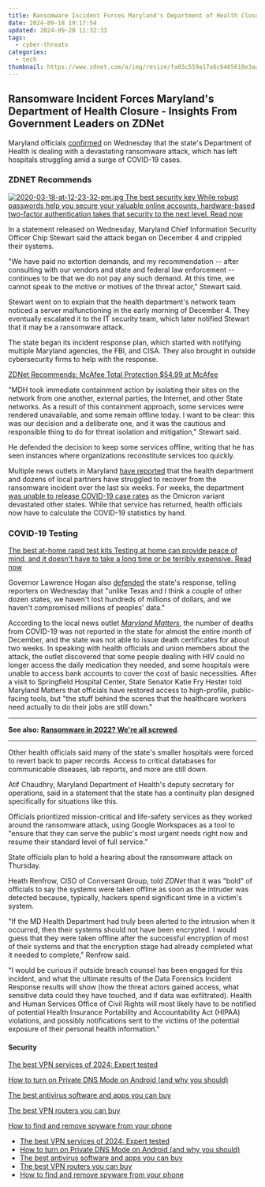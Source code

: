 ```yaml
---
title: Ransomware Incident Forces Maryland's Department of Health Closure - Insights From Government Leaders on ZDNet
date: 2024-09-18 19:17:54
updated: 2024-09-20 11:32:33
tags:
  - cyber-threats
categories:
  - tech
thumbnail: https://www.zdnet.com/a/img/resize/fa03c559a17a6c6485618e3aac6f3ceeccdeeafb/2020/10/29/4b8d4184-71c6-42f7-85c6-d9102a280e02/computerusermedicalistock-1135411117a.jpg?width=278&height=156&fit=crop&auto=webp
---
```


## Ransomware Incident Forces Maryland's Department of Health Closure - Insights From Government Leaders on ZDNet

Maryland officials [confirmed](https://htv-prod-media.s3.amazonaws.com/files/mdh-and-doit-statements-on-network-security-incident-jan-12-2022-1642006890.pdf) on Wednesday that the state's Department of Health is dealing with a devastating ransomware attack, which has left hospitals struggling amid a surge of COVID-19 cases. 

### **ZDNET** Recommends

[![2020-03-18-at-12-23-32-pm.jpg](https://www.zdnet.com/a/img/resize/3c34ebf72342b1f0704550e1e2edf445f0628572/2020/03/18/7c2e2258-7566-4e66-9059-a1a8aedf00b4/2020-03-18-at-12-23-32-pm.jpg?auto=webp&fit=crop&frame=1&height=238.5&width=459) The best security key While robust passwords help you secure your valuable online accounts, hardware-based two-factor authentication takes that security to the next level.  Read now](https://www.zdnet.com/article/best-security-key/)

In a statement released on Wednesday, Maryland Chief Information Security Officer Chip Stewart said the attack began on December 4 and crippled their systems. 

"We have paid no extortion demands, and my recommendation -- after consulting with our vendors and state and federal law enforcement -- continues to be that we do not pay any such demand. At this time, we cannot speak to the motive or motives of the threat actor," Stewart said. 

Stewart went on to explain that the health department's network team noticed a server malfunctioning in the early morning of December 4\. They eventually escalated it to the IT security team, which later notified Stewart that it may be a ransomware attack. 

The state began its incident response plan, which started with notifying multiple Maryland agencies, the FBI, and CISA. They also brought in outside cybersecurity firms to help with the response. 

[ZDNet Recommends: McAfee Total Protection $54.99 at McAfee](https://www.dpbolvw.net/click-9041660-13894173-1676563788000?sid=zd-%5F%5FCOM%5FCLICK%5FID%5F%5F-dtp)

"MDH took immediate containment action by isolating their sites on the network from one another, external parties, the Internet, and other State networks. As a result of this containment approach, some services were rendered unavailable, and some remain offline today. I want to be clear: this was our decision and a deliberate one, and it was the cautious and responsible thing to do for threat isolation and mitigation," Stewart said. 

He defended the decision to keep some services offline, writing that he has seen instances where organizations reconstitute services too quickly. 

Multiple news outlets in Maryland [have reported](https://www.marylandmatters.org/2022/01/12/a-month-after-cyberattack-health-officers-and-lawmakers-detail-continued-outages/) that the health department and dozens of local partners have struggled to recover from the ransomware incident over the last six weeks. For weeks, the department [was unable to release COVID-19 case rates](https://www.washingtonpost.com/dc-md-va/2021/12/13/maryland-health-department-second-week-after-cyberattack/) as the Omicron variant devastated other states. While that service has returned, health officials now have to calculate the COVID-19 statistics by hand.

### COVID-19 Testing

[The best at-home rapid test kits Testing at home can provide peace of mind, and it doesn't have to take a long time or be terribly expensive.  Read now](https://www.zdnet.com/article/covid-testing-the-best-at-home-rapid-test-kits/)

Governor Lawrence Hogan also [defended](https://www.marylandmatters.org/2022/01/12/attack-on-health-dept-computers-was-ransomware-hogan-and-cyber-czar-acknowledge/) the state's response, telling reporters on Wednesday that "unlike Texas and I think a couple of other dozen states, we haven't lost hundreds of millions of dollars, and we haven't compromised millions of peoples' data." 

According to the local news outlet [_Maryland Matters_](https://www.marylandmatters.org/2022/01/12/attack-on-health-dept-computers-was-ransomware-hogan-and-cyber-czar-acknowledge/), the number of deaths from COVID-19 was not reported in the state for almost the entire month of December, and the state was not able to issue death certificates for about two weeks. In speaking with health officials and union members about the attack, the outlet discovered that some people dealing with HIV could no longer access the daily medication they needed, and some hospitals were unable to access bank accounts to cover the cost of basic necessities. After a visit to Springfield Hospital Center, State Senator Katie Fry Hester told Maryland Matters that officials have restored access to high-profile, public-facing tools, but "the stuff behind the scenes that the healthcare workers need actually to do their jobs are still down." 

---

**See also:** [**Ransomware in 2022? We're all screwed**](https://www.zdnet.com/article/ransomware-in-2022-were-all-screwed/).

---

Other health officials said many of the state's smaller hospitals were forced to revert back to paper records. Access to critical databases for communicable diseases, lab reports, and more are still down. 

Atif Chaudhry, Maryland Department of Health's deputy secretary for operations, said in a statement that the state has a continuity plan designed specifically for situations like this. 

Officials prioritized mission-critical and life-safety services as they worked around the ransomware attack, using Google Workspaces as a tool to "ensure that they can serve the public's most urgent needs right now and resume their standard level of full service."

State officials plan to hold a hearing about the ransomware attack on Thursday. 

Heath Renfrow, CISO of Conversant Group, told _ZDNet_ that it was "bold" of officials to say the systems were taken offline as soon as the intruder was detected because, typically, hackers spend significant time in a victim's system. 

"If the MD Health Department had truly been alerted to the intrusion when it occurred, then their systems should not have been encrypted. I would guess that they were taken offline after the successful encryption of most of their systems and that the encryption stage had already completed what it needed to complete," Renfrow said. 

"I would be curious if outside breach counsel has been engaged for this incident, and what the ultimate results of the Data Forensics Incident Response results will show (how the threat actors gained access, what sensitive data could they have touched, and if data was exfiltrated). Health and Human Services Office of Civil Rights will most likely have to be notified of potential Health Insurance Portability and Accountability Act (HIPAA) violations, and possibly notifications sent to the victims of the potential exposure of their personal health information."

#### Security

[The best VPN services of 2024: Expert tested](https://www.zdnet.com/article/best-vpn/ "The best VPN services of 2024: Expert tested")

[How to turn on Private DNS Mode on Android (and why you should)](https://www.zdnet.com/article/how-to-turn-on-private-dns-mode-on-android-and-why-you-should/ "How to turn on Private DNS Mode on Android (and why you should)")

[The best antivirus software and apps you can buy](https://www.zdnet.com/article/best-antivirus/ "The best antivirus software and apps you can buy")

[The best VPN routers you can buy](https://www.zdnet.com/article/best-vpn-router/ "The best VPN routers you can buy")

[How to find and remove spyware from your phone](https://www.zdnet.com/article/how-to-find-and-remove-spyware-from-your-phone/ "How to find and remove spyware from your phone")

* [The best VPN services of 2024: Expert tested](https://www.zdnet.com/article/best-vpn/ "The best VPN services of 2024: Expert tested")
* [How to turn on Private DNS Mode on Android (and why you should)](https://www.zdnet.com/article/how-to-turn-on-private-dns-mode-on-android-and-why-you-should/ "How to turn on Private DNS Mode on Android (and why you should)")
* [The best antivirus software and apps you can buy](https://www.zdnet.com/article/best-antivirus/ "The best antivirus software and apps you can buy")
* [The best VPN routers you can buy](https://www.zdnet.com/article/best-vpn-router/ "The best VPN routers you can buy")
* [How to find and remove spyware from your phone](https://www.zdnet.com/article/how-to-find-and-remove-spyware-from-your-phone/ "How to find and remove spyware from your phone")

<ins class="adsbygoogle"
     style="display:block"
     data-ad-format="autorelaxed"
     data-ad-client="ca-pub-7571918770474297"
     data-ad-slot="1223367746"></ins>



<ins class="adsbygoogle"
     style="display:block"
     data-ad-client="ca-pub-7571918770474297"
     data-ad-slot="8358498916"
     data-ad-format="auto"
     data-full-width-responsive="true"></ins>
